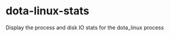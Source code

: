 dota-linux-stats
================

Display the process and disk IO stats for the dota_linux process
